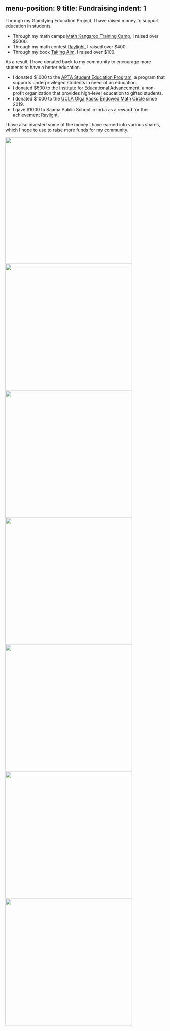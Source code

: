 
menu-position: 9
title: Fundraising
indent: 1
---

Through my Gamifying Education Project, I have raised money to support education in students.

- Through my math camps [Math Kangaroo Training Camp](/mktc.html), I raised over $\$5000$.
- Through my math contest [Raylight](/raylight.html), I raised over $\$400$.
- Through my book [Taking Aim](/book.html), I raised over $\$100$.

As a result, I have donated back to my community to encourage more students to have a better education.

- I donated $\$1000$ to the [APTA Student Education Program](https://ap-ta.org/about-asep/), a program that supports underprivileged students in need of an education.
- I donated $\$500$ to the [Institute for Educational Advancement](https://educationaladvancement.org/), a non-profit organization that provides high-level education to gifted students.
- I donated $\$1000$ to the [UCLA Olga Radko Endowed Math Circle](https://circles.math.ucla.edu/circles/) since 2019.
- I gave $\$1000$ to Saama Public School in India as a reward for their achievement [Raylight](/raylight.html).

I have also invested some of the money I have earned into various shares, which I hope to use to raise more funds for my community.

<img src="img/asep.jpg" width="400" class="center"/>


<img src="img/ymca-logo.png" width="400" class="center"/>
<img src="img/ymca.png" width="400" class="center"/>

<img src="img/seema-1.jpeg" width="400" class="center"/>
<img src="img/seema-2.jpeg" width="400" class="center"/>
<img src="img/seema-3.jpeg" width="400" class="center"/>
<img src="img/seema-4.jpeg" width="400" class="center"/>
